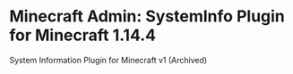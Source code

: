 # Minecraft Admin: SystemInfo Plugin for Minecraft 1.14.4
System Information Plugin for Minecraft
v1 (Archived)
